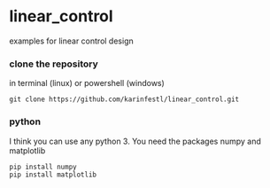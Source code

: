 # linear_control
examples for linear control design

### clone the repository
in terminal (linux) or powershell (windows)

    git clone https://github.com/karinfestl/linear_control.git

### python
I think you can use any python 3. You need the packages numpy and matplotlib

    pip install numpy
    pip install matplotlib
